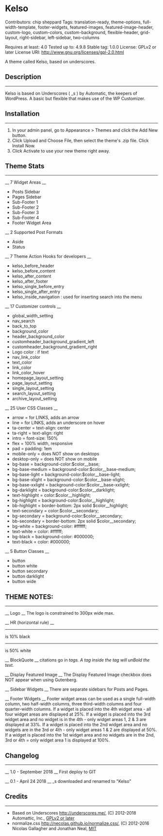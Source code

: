# Kelso #

Contributors: chip sheppard
Tags: translation-ready, theme-options, full-width-template, footer-widgets, featured-images, featured-image-header, custom-logo, custom-colors, custom-background, flexible-header, grid-layout, right-sidebar, left-sidebar, two-columns

Requires at least: 4.0
Tested up to: 4.9.8
Stable tag: 1.0.0
License: GPLv2 or later
License URI: http://www.gnu.org/licenses/gpl-2.0.html

A theme called Kelso, based on underscores.

## Description ##
- - - - - - - - - - - - - - - - - - - - - - - - - - - - - - - -

Kelso is based on Underscores ( _s ) by Automatic, the keepers of WordPress. A basic but flexible that makes use of the WP Customizer.

## Installation ##
- - - - - - - - - - - - - - - - - - - - - - - - - - - - - - - -

1. In your admin panel, go to Appearance > Themes and click the Add New button.
2. Click Upload and Choose File, then select the theme's .zip file. Click Install Now.
3. Click Activate to use your new theme right away.

## Theme Stats ##
- - - - - - - - - - - - - - - - - - - - - - - - - - - - - - - -

__ 7 Widget Areas __
  - Posts Sidebar
  - Pages Sidebar
  - Sub-Footer 1
  - Sub-Footer 2
  - Sub-Footer 3
  - Sub-Footer 4
  - Footer Widget Area

__ 2 Supported Post Formats
  - Aside
  - Status

__ 7 Theme Action Hooks for developers __
  - kelso_before_header
  - kelso_before_content
  - kelso_after_content
  - kelso_after_footer
  - kelso_single_before_entry
  - kelso_single_after_entry
  - kelso_inside_navigation : used for inserting search into the menu

__ 17 Customizer controls __
  - global_width_setting
  - nav_search
  - back_to_top
  - background_color
  - header_background_color
  - customheader_background_gradient_left
  - customheader_background_gradient_right
  - Logo color : if text
  - nav_link_color
  - text_color
  - link_color
  - link_color_hover
  - homepage_layout_setting
  - page_layout_setting
  - single_layout_setting
  - search_layout_setting
  - archive_layout_setting

__ 25 User CSS Classes __
  - arrow           = for LINKS, adds an arrow
  - line            = for LINKS, adds an underscore on hover
  - ta-center       = text-align: center
  - ta-right        = text-align: right
  - intro           = font-size: 150%
  - flex            = 100% width, responsive
  - pad             = padding: 1em
  - mobile-only     = does NOT show on desktops
  - desktop-only    = does NOT show on mobile
  - bg-base         = background-color:$color__base;
  - bg-base-medium  = background-color:$color__base-medium;
  - bg-base-light   = background-color:$color__base-light;
  - bg-base-xlight  = background-color:$color__base-xlight;
  - bg-base-xxlight = background-color:$color__base-xxlight;
  - bg-darklight    = background-color:$color__darklight;
  - text-highlight  = color:$color__highlight;
  - bg-highlight    = background-color:$color__highlight;
  - bb-highlight    = border-bottom: 2px solid $color__highlight;
  - text-secondary  = color:$color__secondary;
  - bg-secondary    = background-color:$color__secondary;
  - bb-secondary    = border-bottom: 2px solid $color__secondary;
  - bg-white        = background-color: #ffffff;
  - text-white      = color: #ffffff;
  - bg-black        = background-color: #000000;
  - text-black      = color: #000000;

__ 5 Button Classes __
  - button
  - button white
  - button secondary
  - button darklight
  - button wide

## THEME NOTES: ##
- - - - - - - - - - - - - - - - - - - - - - - - - - - - - - - -

__ Logo __
The logo is constrained to 300px wide max.

__ HR (horizontal rule) __
<hr>             is 10% black
<hr class=“alt”> is 50% white

__ BlockQuote __
citations go in <cite> tags. A <span> tag inside the <cite> tag will unBold the text.

__ Display Featured Image __
The Display Featured Image checkbox does NOT appear when using Gutenberg.

__ Sidebar Widgets __
There are separate sidebars for Posts and Pages.

__ Footer Widgets __
Footer widget areas can be used as a single full-width column, two half-width columns, three third-width columns and four quarter-width columns.
If a widget is placed into the 4th widget area - all four widget areas are displayed at 25%.
If a widget is placed into the 3rd widget area and no widget is in the 4th - only widget areas 1, 2 & 3 are displayed at 33%.
If a widget is placed into the 2nd widget area and no widgets are in the 3rd or 4th - only widget areas 1 & 2 are displayed at 50%.
If a widget is placed into the 1st widget area and no widgets are in the 2nd, 3rd or 4th = only widget area 1 is displayed at 100%.


## Changelog ##
- - - - - - - - - - - - - - - - - - - - - - - - - - - - - - - -

__ 1.0 - September 2018 __
 First deploy to GIT

__ 0.1 - April 24 2018 __
 _s downloaded and renamed to "Kelso"


## Credits ##
- - - - - - - - - - - - - - - - - - - - - - - - - - - - - - - -

* Based on Underscores http://underscores.me/, (C) 2012-2018 Automattic, Inc., [GPLv2 or later](https://www.gnu.org/licenses/gpl-2.0.html)
* normalize.css http://necolas.github.io/normalize.css/, (C) 2012-2016 Nicolas Gallagher and Jonathan Neal, [MIT](http://opensource.org/licenses/MIT)
